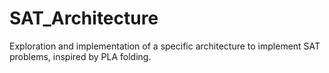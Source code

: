 # SAT_Architecture
Exploration and implementation of a specific architecture to implement SAT problems, inspired by PLA folding.
